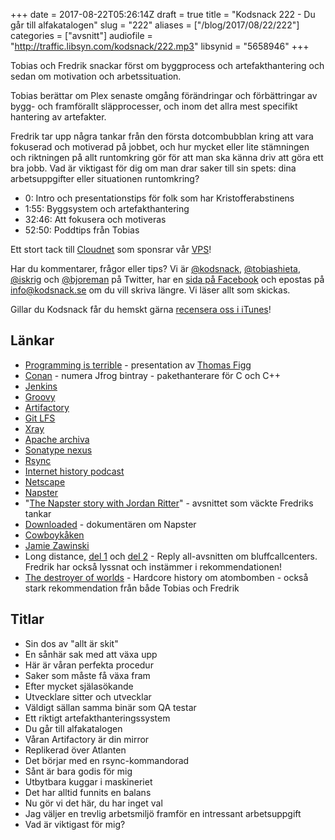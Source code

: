 +++
date = 2017-08-22T05:26:14Z
draft = true
title = "Kodsnack 222 - Du går till alfakatalogen"
slug = "222"
aliases = ["/blog/2017/08/22/222"]
categories = ["avsnitt"]
audiofile = "http://traffic.libsyn.com/kodsnack/222.mp3"
libsynid = "5658946"
+++

Tobias och Fredrik snackar först om byggprocess och artefakthantering och sedan om motivation och arbetssituation.

Tobias berättar om Plex senaste omgång förändringar och förbättringar av bygg- och framförallt släpprocesser, och inom det allra mest specifikt hantering av artefakter.

Fredrik tar upp några tankar från den första dotcombubblan kring att vara fokuserad och motiverad på jobbet, och hur mycket eller lite stämningen och riktningen på allt runtomkring gör för att man ska känna driv att göra ett bra jobb. Vad är viktigast för dig om man drar saker till sin spets: dina arbetsuppgifter eller situationen runtomkring?

* 0: Intro och presentationstips för folk som har Kristofferabstinens
* 1:55: Byggsystem och artefakthantering
* 32:46: Att fokusera och motiveras
* 52:50: Poddtips från Tobias

Ett stort tack till [Cloudnet](http://www.cloudnet.se) som sponsrar vår [VPS](http://en.wikipedia.org/wiki/Virtual_private_server)!

Har du kommentarer, frågor eller tips? Vi är [@kodsnack](https://www.twitter.com/kodsnack), [@tobiashieta](https://www.twitter.com/tobiashieta), [@iskrig](https://www.twitter.com/iskrig) och [@bjoreman](https://www.twitter.com/bjoreman) på Twitter, har en [sida på Facebook](https://www.facebook.com/kodsnack) och epostas på [info@kodsnack.se](mailto:info@kodsnack.se) om du vill skriva längre. Vi läser allt som skickas.

Gillar du Kodsnack får du hemskt gärna [recensera oss i iTunes](http://itunes.apple.com/se/podcast/kodsnack/id561631498?l=en)!

## Länkar ##
* [Programming is terrible](https://www.youtube.com/watch?v=csyL9EC0S0c) - presentation av [Thomas Figg](https://twitter.com/tef_ebooks/)
* [Conan](https://www.conan.io/) - numera Jfrog bintray - pakethanterare för C och C++
* [Jenkins](https://jenkins.io/)
* [Groovy](https://en.wikipedia.org/wiki/Groovy_%28programming_language%29)
* [Artifactory](https://www.jfrog.com/artifactory/)
* [Git LFS](https://git-lfs.github.com/)
* [Xray](https://www.jfrog.com/article/dependency-tracking/)
* [Apache archiva](https://archiva.apache.org/index.cgi)
* [Sonatype nexus](https://www.sonatype.com/products-overview)
* [Rsync](https://en.wikipedia.org/wiki/Rsync)
* [Internet history podcast](http://www.internethistorypodcast.com/)
* [Netscape](https://en.wikipedia.org/wiki/Netscape)
* [Napster](https://en.wikipedia.org/wiki/Napster)
* "[The Napster story with Jordan Ritter](http://www.internethistorypodcast.com/2017/04/the-napster-story-with-jordan-ritter/)" - avsnittet som väckte Fredriks tankar
* [Downloaded](https://en.wikipedia.org/wiki/Downloaded_%28film%29) - dokumentären om Napster
* [Cowboykåken](https://www.svtplay.se/cowboykaken)
* [Jamie Zawinski](https://en.wikipedia.org/wiki/Jamie_Zawinski)
* Long distance, [del 1](https://gimletmedia.com/episode/long-distance/) och [del 2](https://gimletmedia.com/episode/103-long-distance-part-ii/) - Reply all-avsnitten om bluffcallcenters. Fredrik har också lyssnat och instämmer i rekommendationen!
* [The destroyer of worlds](http://www.dancarlin.com/hardcore-history-59-the-destroyer-of-worlds/) - Hardcore history om atombomben - också stark rekommendation från både Tobias och Fredrik

## Titlar ##
* Sin dos av "allt är skit"
* En sånhär sak med att växa upp
* Här är våran perfekta procedur
* Saker som måste få växa fram
* Efter mycket själasökande
* Utvecklare sitter och utvecklar
* Väldigt sällan samma binär som QA testar
* Ett riktigt artefakthanteringssystem
* Du går till alfakatalogen
* Våran Artifactory är din mirror
* Replikerad över Atlanten
* Det börjar med en rsync-kommandorad
* Sånt är bara godis för mig
* Utbytbara kuggar i maskineriet
* Det har alltid funnits en balans
* Nu gör vi det här, du har inget val
* Jag väljer en trevlig arbetsmiljö framför en intressant arbetsuppgift
* Vad är viktigast för mig?